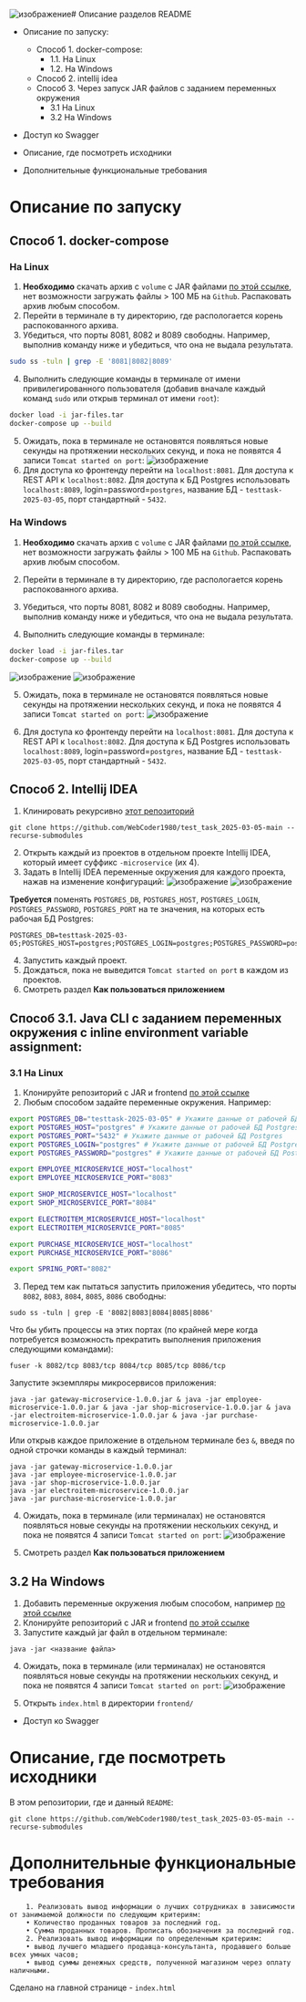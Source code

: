 ![изображение](https://github.com/user-attachments/assets/b0414e15-304d-4e1f-a7bf-9c8944dd638f)# Описание разделов README
- Описание по запуску:
  - Способ 1. docker-compose:
    - 1.1. На Linux
    - 1.2. На Windows
  - Способ 2. intellij idea
  - Способ 3. Через запуск JAR файлов с заданием переменных окружения
    - 3.1 На Linux
    - 3.2 На Windows

- Доступ ко Swagger
- Описание, где посмотреть исходники
- Дополнительные функциональные требования

# Описание по запуску

## Способ 1. docker-compose

### На Linux
1. **Необходимо** скачать архив с `volume` с JAR файлами [по этой ссылке](https://drive.google.com/file/d/1BPfEaaM9GeklKWGKh3cTCtoYJ4CHPFnE/view?usp=sharing), нет возможности загружать файлы > 100 МБ на `Github`. Распаковать архив любым способом.
2. Перейти в терминале в ту директорию, где распологается корень распокованного архива.
3. Убедиться, что порты 8081, 8082 и 8089 свободны. Например, выполнив команду ниже и убедиться, что она не выдала результата.
```bash
sudo ss -tuln | grep -E '8081|8082|8089'
```
4. Выполнить следующие команды в терминале от имени привилегированного пользователя (добавив вначале каждый команд `sudo` или открыв терминал от имени `root`):
```bash
docker load -i jar-files.tar
docker-compose up --build
```
5. Ожидать, пока в терминале не остановятся появляться новые секунды на протяжении нескольких секунд, и пока не появятся 4 записи `Tomcat started on port`: 
![изображение](https://github.com/user-attachments/assets/2d05078e-4fec-4e72-95b4-4a0e0ef5e5b8)
6. Для доступа ко фронтенду перейти на `localhost:8081`. Для доступа к REST API к `localhost:8082`. Для доступа к БД Postgres использовать `localhost:8089`, login=password=`postgres`, название БД - `testtask-2025-03-05`, порт стандартный - `5432`.

### На Windows

1. **Необходимо** скачать архив с `volume` с JAR файлами [по этой ссылке](https://drive.google.com/file/d/1BPfEaaM9GeklKWGKh3cTCtoYJ4CHPFnE/view?usp=sharing), нет возможности загружать файлы > 100 МБ на `Github`. Распаковать архив любым способом.
2. Перейти в терминале в ту директорию, где распологается корень распокованного архива.
3. Убедиться, что порты 8081, 8082 и 8089 свободны. Например, выполнив команду ниже и убедиться, что она не выдала результата.

4. Выполнить следующие команды в терминале:
```bash
docker load -i jar-files.tar
docker-compose up --build
```

![изображение](https://github.com/user-attachments/assets/c2025b37-ef48-4e32-8204-42b7254bdd5b)
![изображение](https://github.com/user-attachments/assets/de9b6ccb-9049-4698-b608-05e7a330fec9)


5. Ожидать, пока в терминале не остановятся появляться новые секунды на протяжении нескольких секунд, и пока не появятся 4 записи `Tomcat started on port`: 
![изображение](https://github.com/user-attachments/assets/7e228483-b766-4189-83cd-013f5dc225dc)


6. Для доступа ко фронтенду перейти на `localhost:8081`. Для доступа к REST API к `localhost:8082`. Для доступа к БД Postgres использовать `localhost:8089`, login=password=`postgres`, название БД - `testtask-2025-03-05`, порт стандартный - `5432`.

## Способ 2. Intellij IDEA
1. Клинировать рекурсивно [этот репозиторий](https://github.com/WebCoder1980/test_task_2025-03-05-main)
```
git clone https://github.com/WebCoder1980/test_task_2025-03-05-main --recurse-submodules
```

2. Открыть каждый из проектов в отдельном проекте Intellij IDEA, который имеет суффикс `-microservice` (их 4).
3. Задать в Intellij IDEA переменные окружения для каждого проекта, нажав на изменение конфигураций:
![изображение](https://github.com/user-attachments/assets/0b4789b5-baed-4851-ac06-8a17daeb240f)
![изображение](https://github.com/user-attachments/assets/4f06bb4b-670b-4023-88a0-3c74bf8c8e76)

**Требуется** поменять `POSTGRES_DB`, `POSTGRES_HOST`, `POSTGRES_LOGIN`, `POSTGRES_PASSWORD`, `POSTGRES_PORT` на те значения, на которых есть рабочая БД Postgres:
```
POSTGRES_DB=testtask-2025-03-05;POSTGRES_HOST=postgres;POSTGRES_LOGIN=postgres;POSTGRES_PASSWORD=postgres;POSTGRES_PORT=5432;EMPLOYEE_MICROSERVICE_HOST=localhost;EMPLOYEE_MICROSERVICE_PORT=8083;SHOP_MICROSERVICE_HOST=localhost;SHOP_MICROSERVICE_PORT=8084;ELECTROITEM_MICROSERVICE_HOST=localhost;ELECTROITEM_MICROSERVICE_PORT=8085;PURCHASE_MICROSERVICE_HOST=localhost;PURCHASE_MICROSERVICE_PORT=8086;SPRING_PORT=8082;POSTGRES_USER=postgres
```
4. Запустить каждый проект.
5. Дождаться, пока не выведится `Tomcat started on port` в каждом из проектов.
6. Смотреть раздел **Как пользоваться приложением**

## Способ 3.1. Java CLI с заданием переменных окружения c inline environment variable assignment:

### 3.1 На Linux
1. Клонируйте репозиторий с JAR и frontend [по этой ссылке](https://github.com/WebCoder1980/test_task_2025-03-05-run)
2. Любым способом задайте переменные окружения. Например:
```bash
export POSTGRES_DB="testtask-2025-03-05" # Укажите данные от рабочей БД Postgres
export POSTGRES_HOST="postgres" # Укажите данные от рабочей БД Postgres
export POSTGRES_PORT="5432" # Укажите данные от рабочей БД Postgres
export POSTGRES_LOGIN="postgres" # Укажите данные от рабочей БД Postgres
export POSTGRES_PASSWORD="postgres" # Укажите данные от рабочей БД Postgres

export EMPLOYEE_MICROSERVICE_HOST="localhost"
export EMPLOYEE_MICROSERVICE_PORT="8083"

export SHOP_MICROSERVICE_HOST="localhost"
export SHOP_MICROSERVICE_PORT="8084"

export ELECTROITEM_MICROSERVICE_HOST="localhost"
export ELECTROITEM_MICROSERVICE_PORT="8085"

export PURCHASE_MICROSERVICE_HOST="localhost"
export PURCHASE_MICROSERVICE_PORT="8086"

export SPRING_PORT="8082"
```

3. Перед тем как пытаться запустить приложения убедитесь, что порты `8082`, `8083`, `8084`, `8085`, `8086` свободны:
```
sudo ss -tuln | grep -E '8082|8083|8084|8085|8086'
```

Что бы убить процессы на этих портах (по крайней мере когда потребуется возможность прекратить выполнения приложения следующими командами):
```
fuser -k 8082/tcp 8083/tcp 8084/tcp 8085/tcp 8086/tcp
```

Запустите экземпляры микросервисов приложения:
```
java -jar gateway-microservice-1.0.0.jar & java -jar employee-microservice-1.0.0.jar & java -jar shop-microservice-1.0.0.jar & java -jar electroitem-microservice-1.0.0.jar & java -jar purchase-microservice-1.0.0.jar
```
Или открыв каждое приложение в отдельном терминале без `&`, введя по одной строчки команды в каждый терминал:
```
java -jar gateway-microservice-1.0.0.jar
java -jar employee-microservice-1.0.0.jar
java -jar shop-microservice-1.0.0.jar
java -jar electroitem-microservice-1.0.0.jar
java -jar purchase-microservice-1.0.0.jar
```

4. Ожидать, пока в терминале (или терминалах) не остановятся появляться новые секунды на протяжении нескольких секунд, и пока не появятся 4 записи `Tomcat started on port`: 
![изображение](https://github.com/user-attachments/assets/2d05078e-4fec-4e72-95b4-4a0e0ef5e5b8)

5. Смотреть раздел **Как пользоваться приложением**

## 3.2 На Windows
1. Добавить переменные окружения любым способом, например [по этой ссылке](https://remontka.pro/environment-variables-windows/)
2. Клонируйте репозиторий с JAR и frontend [по этой ссылке](https://github.com/WebCoder1980/test_task_2025-03-05-run)
3. Запустите каждый jar файл в отдельном терминале:
```
java -jar <название файла>
```

4. Ожидать, пока в терминале (или терминалах) не остановятся появляться новые секунды на протяжении нескольких секунд, и пока не появятся 4 записи `Tomcat started on port`: 
![изображение](https://github.com/user-attachments/assets/2d05078e-4fec-4e72-95b4-4a0e0ef5e5b8)

5. Открыть `index.html` в директории `frontend/`

- Доступ ко Swagger


# Описание, где посмотреть исходники

В этом репозитории, где и данный `README`:
```
git clone https://github.com/WebCoder1980/test_task_2025-03-05-main --recurse-submodules
```

# Дополнительные функциональные требования

```
    1. Реализовать вывод информации о лучших сотрудниках в зависимости от занимаемой должности по следующим критериям:
    • Количество проданных товаров за последний год.
    • Сумма проданных товаров. Прописать обозначения за последний год.
    2. Реализовать вывод информации по определенным критериям:
    • вывод лучшего младшего продавца-консультанта, продавшего больше всех умных часов;
    • вывод суммы денежных средств, полученной магазином через оплату наличными.
```
Сделано на главной странице - `index.html`
